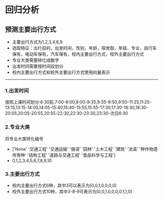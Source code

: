 # 回归分析
## 预测主要出行方式
- 主要出行方式为1,2,3,4,6,9
- 选取特征：出行目的，出发时间，性别，年龄，宿舍取，年级，专业，自行车保有，电动车保有，汽车保有，校内主要出行方式，校外主要出行方式
- 专业大类需要转化成数字
- 出发时间需要按时间段划分
- 校内主要出行方式和校外主要出行方式使用向量表示
--------------------
### 1.出发时间
按照上课时间划分:6:30前,7:00-8:00,8:00-9:35,9:35-9:50,9:50-11:25,11:25-13:15,13:15-14:05,14:05-15:40,15:40-15:55,15:55-17:30,17:30-18:30,18:30-20:05,20:05-20:55,20:55-22:30,22:30-23:30,23:30-次日6:30

### 2.专业大类
将专业大类转化编号
- ['None' '交通工程' '交通运输' '俄语' '园林' '土木工程' '建筑' '法语' '种作物遗传育种' '结构工程'
 '道路与交通工程' '食品科学与工程']
- 0,1,2,3,4,5,6,7,8,9,10

### 3.主要出行方式
- 校内主要出行方式6种，其中3可以表示为[0,0,1,0,0,0,0]
- 校外主要出行方式10种，其中3-8-9可表示为[0,0,1,0,0,0,0,1,1,0]
### 
